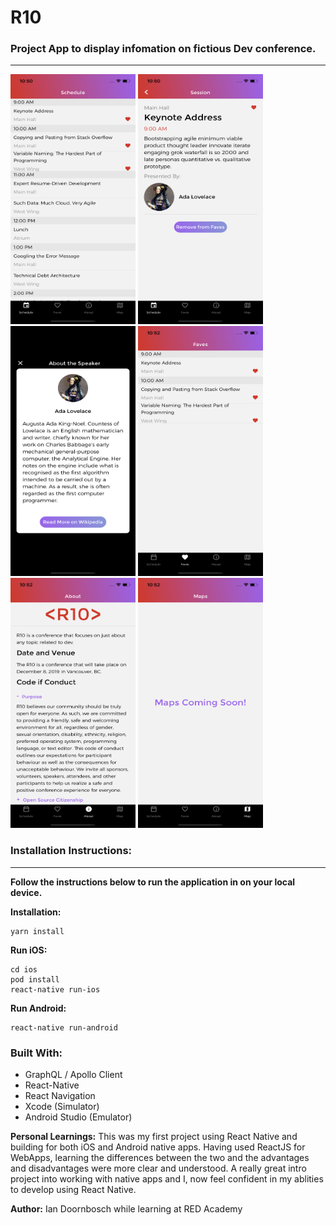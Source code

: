 # R10

### Project App to display infomation on fictious Dev conference.

---

<img src="https://github.com/IED92/r10/blob/master/Simulator%20Screen%20Shot%20-%20iPhone%2011%20-%202020-03-10%20at%2010.50.35.png" width="200" height="400" /> <img src="https://github.com/IED92/r10/blob/master/Simulator%20Screen%20Shot%20-%20iPhone%2011%20-%202020-03-10%20at%2010.50.39.png" width="200" height="400" /> <img src="https://github.com/IED92/r10/blob/master/Simulator%20Screen%20Shot%20-%20iPhone%2011%20-%202020-03-10%20at%2010.50.47.png" width="200" height="400" /> <img src="https://github.com/IED92/r10/blob/master/Simulator%20Screen%20Shot%20-%20iPhone%2011%20-%202020-03-10%20at%2010.52.11.png" width="200" height="400" /> <img src="https://github.com/IED92/r10/blob/master/Simulator%20Screen%20Shot%20-%20iPhone%2011%20-%202020-03-10%20at%2010.52.24.png" width="200" height="400" /> <img src="https://github.com/IED92/r10/blob/master/Simulator%20Screen%20Shot%20-%20iPhone%2011%20-%202020-03-10%20at%2010.52.27.png" width="200" height="400" />

### Installation Instructions:

---

**Follow the instructions below to run the application in on your local device.**

**Installation:**

```
yarn install
```

**Run iOS:**

```
cd ios
pod install
react-native run-ios
```

**Run Android:**

```
react-native run-android
```

### Built With:

- GraphQL / Apollo Client
- React-Native
- React Navigation
- Xcode (Simulator)
- Android Studio (Emulator)

**Personal Learnings:**
This was my first project using React Native and building for both iOS and Android native apps. Having used ReactJS for WebApps, learning the differences between the two and the advantages and disadvantages were more clear and understood. A really great intro project into working with native apps and I, now feel confident in my ablities to develop using React Native.

**Author:**
Ian Doornbosch while learning at RED Academy
